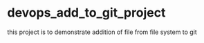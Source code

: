 # devops_add_to_git_project
this project is to demonstrate addition of file from file system to git 
